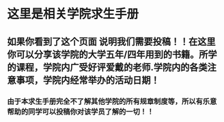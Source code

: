 # 这里是相关学院求生手册
## 如果你看到了这个页面 **说明我们需要投稿**！！在这里 你可以分享该学院的大学五年/四年用到的书籍。所学的课程，学院内广受好评爱戴的老师.学院内的各类注意事项，学院内经常举办的活动日期！
### 由于本求生手册完全不了解其他学院的所有规章制度等，所以有乐意帮助的同学可以投稿你对该学员了解的一切！！